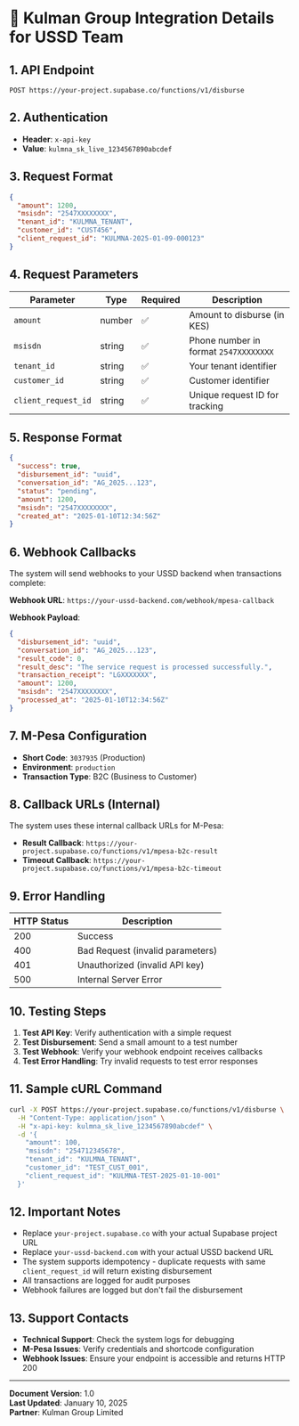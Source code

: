# 🔑 Kulman Group Integration Details for USSD Team

## **1. API Endpoint**
```
POST https://your-project.supabase.co/functions/v1/disburse
```

## **2. Authentication**
- **Header**: `x-api-key`
- **Value**: `kulmna_sk_live_1234567890abcdef`

## **3. Request Format**
```json
{
  "amount": 1200,
  "msisdn": "2547XXXXXXXX",
  "tenant_id": "KULMNA_TENANT",
  "customer_id": "CUST456",
  "client_request_id": "KULMNA-2025-01-09-000123"
}
```

## **4. Request Parameters**
| Parameter | Type | Required | Description |
|-----------|------|----------|-------------|
| `amount` | number | ✅ | Amount to disburse (in KES) |
| `msisdn` | string | ✅ | Phone number in format `2547XXXXXXXX` |
| `tenant_id` | string | ✅ | Your tenant identifier |
| `customer_id` | string | ✅ | Customer identifier |
| `client_request_id` | string | ✅ | Unique request ID for tracking |

## **5. Response Format**
```json
{
  "success": true,
  "disbursement_id": "uuid",
  "conversation_id": "AG_2025...123",
  "status": "pending",
  "amount": 1200,
  "msisdn": "2547XXXXXXXX",
  "created_at": "2025-01-10T12:34:56Z"
}
```

## **6. Webhook Callbacks**
The system will send webhooks to your USSD backend when transactions complete:

**Webhook URL**: `https://your-ussd-backend.com/webhook/mpesa-callback`

**Webhook Payload**:
```json
{
  "disbursement_id": "uuid",
  "conversation_id": "AG_2025...123",
  "result_code": 0,
  "result_desc": "The service request is processed successfully.",
  "transaction_receipt": "LGXXXXXXX",
  "amount": 1200,
  "msisdn": "2547XXXXXXXX",
  "processed_at": "2025-01-10T12:34:56Z"
}
```

## **7. M-Pesa Configuration**
- **Short Code**: `3037935` (Production)
- **Environment**: `production`
- **Transaction Type**: B2C (Business to Customer)

## **8. Callback URLs (Internal)**
The system uses these internal callback URLs for M-Pesa:
- **Result Callback**: `https://your-project.supabase.co/functions/v1/mpesa-b2c-result`
- **Timeout Callback**: `https://your-project.supabase.co/functions/v1/mpesa-b2c-timeout`

## **9. Error Handling**
| HTTP Status | Description |
|-------------|-------------|
| 200 | Success |
| 400 | Bad Request (invalid parameters) |
| 401 | Unauthorized (invalid API key) |
| 500 | Internal Server Error |

## **10. Testing Steps**
1. **Test API Key**: Verify authentication with a simple request
2. **Test Disbursement**: Send a small amount to a test number
3. **Test Webhook**: Verify your webhook endpoint receives callbacks
4. **Test Error Handling**: Try invalid requests to test error responses

## **11. Sample cURL Command**
```bash
curl -X POST https://your-project.supabase.co/functions/v1/disburse \
  -H "Content-Type: application/json" \
  -H "x-api-key: kulmna_sk_live_1234567890abcdef" \
  -d '{
    "amount": 100,
    "msisdn": "254712345678",
    "tenant_id": "KULMNA_TENANT",
    "customer_id": "TEST_CUST_001",
    "client_request_id": "KULMNA-TEST-2025-01-10-001"
  }'
```

## **12. Important Notes**
- Replace `your-project.supabase.co` with your actual Supabase project URL
- Replace `your-ussd-backend.com` with your actual USSD backend URL
- The system supports idempotency - duplicate requests with same `client_request_id` will return existing disbursement
- All transactions are logged for audit purposes
- Webhook failures are logged but don't fail the disbursement

## **13. Support Contacts**
- **Technical Support**: Check the system logs for debugging
- **M-Pesa Issues**: Verify credentials and shortcode configuration
- **Webhook Issues**: Ensure your endpoint is accessible and returns HTTP 200

---

**Document Version**: 1.0  
**Last Updated**: January 10, 2025  
**Partner**: Kulman Group Limited
